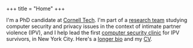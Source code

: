 +++
title = "Home"
+++
<!-- <img src="/img/self.jpg" alt="photo of sam havron" style="max-width:200px; margin: auto;"> -->
I'm a PhD candidate at [Cornell Tech](https://tech.cornell.edu). I'm part of a [research team](https://www.ipvtechresearch.org/) studying computer security and privacy issues in the context of intimate partner violence (IPV), and I help lead the first [computer security clinic](https://tech.cornell.edu/news/cornell-tech-opens-computer-security-clinic-for-victims-of-tech-enabled-intimate-partner-violence/) for IPV survivors, in New York City.
Here's a [longer bio](/about) and my [CV](/havron-cv.pdf).

<!-- See [my post](/writing/sustainable-academics/) on sustainability for academics. -->
